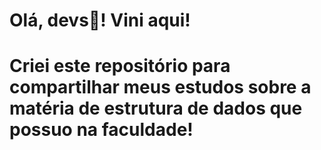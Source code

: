 # Olá, devs👋! Vini aqui! 
# Criei este repositório para compartilhar meus estudos sobre a matéria de estrutura de dados que possuo na faculdade!


